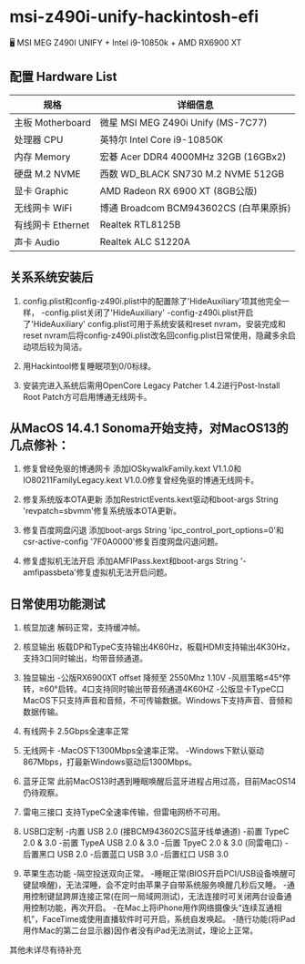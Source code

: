 # msi-z490i-unify-hackintosh-efi
🖥 MSI MEG Z490I UNIFY + Intel i9-10850k + AMD RX6900 XT

## 配置 Hardware List
 规格     | 详细信息
 ---------|--------
 主板 Motherboard | 微星 MSI MEG Z490i Unify (MS-7C77)
 处理器 CPU       | 英特尔 Intel Core i9-10850K
 内存 Memory      | 宏碁 Acer DDR4 4000MHz 32GB (16GBx2)
 硬盘 M.2 NVME    | 西数 WD_BLACK SN730 M.2 NVME 512GB
 显卡 Graphic     | AMD Radeon RX 6900 XT (8GB公版)
 无线网卡 WiFi     | 博通 Broadcom BCM943602CS (白苹果原拆)
 有线网卡 Ethernet | Realtek RTL8125B
 声卡 Audio        | Realtek ALC S1220A

## 关系系统安装后
1. config.plist和config-z490i.plist中的配置除了'HideAuxiliary'项其他完全一样，
-config.plist关闭了'HideAuxiliary'
-config-z490i.plist开启了'HideAuxiliary'
config.plist可用于系统安装和reset nvram，安装完成和reset nvram后将config-z490i.plist改名回config.plist日常使用，隐藏多余启动项后较为简洁。

2. 用Hackintool修复睡眠项到0/0标绿。

3. 安装完进入系统后需用OpenCore Legacy Patcher 1.4.2进行Post-Install Root Patch方可启用博通无线网卡。


## 从MacOS 14.4.1 Sonoma开始支持，对MacOS13的几点修补：
1. 修复曾经免驱的博通网卡
添加IOSkywalkFamily.kext V1.1.0和IO80211FamilyLegacy.kext V1.0.0修复曾经免驱的博通无线网卡。

2. 修复系统版本OTA更新
添加RestrictEvents.kext驱动和boot-args String 'revpatch=sbvmm'修复系统版本OTA更新。

3. 修复百度网盘闪退
添加boot-args String 'ipc_control_port_options=0'和csr-active-config '7F0A0000'修复百度网盘闪退问题。

4. 修复虚拟机无法开启
添加AMFIPass.kext和boot-args String '-amfipassbeta'修复虚拟机无法开启问题。
 
## 日常使用功能测试
1. 核显加速
解码正常，支持缓冲帧。

2. 核显输出
板载DP和TypeC支持输出4K60Hz，板载HDMI支持输出4K30Hz，支持3口同时输出，均带音频通道。

3. 独显输出
-公版RX6900XT offset 降频至 2550Mhz 1.10V
-风扇策略≤45°停转，≥60°启转。4口支持同时输出带音频通道4K60HZ
-公版显卡TypeC口MacOS下只支持声音和音频，不可传输数据。Windows下支持声音、音频和数据传输。

4. 有线网卡
2.5Gbps全速率正常

5. 无线网卡
-MacOS下1300Mbps全速率正常。
-Windows下默认驱动867Mbps，打最新Windows驱动后1300Mbps。

6. 蓝牙正常
此前MacOS13时遇到睡眠唤醒后蓝牙进程占用过高，目前MacOS14仍待观察。

7. 雷电三接口
支持TypeC全速率传输，但雷电网桥不可用。

8. USB口定制
-内置 USB 2.0 (接BCM943602CS蓝牙线单通道)
-前置 TypeC 2.0 & 3.0
-前置 TypeA USB 2.0 & 3.0
-后置 TpyeC 2.0 & 3.0 (同雷电口)
-后置黑口 USB 2.0
-后置蓝口 USB 3.0
-后置红口 USB 3.0

9. 苹果生态功能
-隔空投送双向正常。
-睡眠正常(BIOS开启PCI/USB设备唤醒可键鼠唤醒)，无法深睡，会不定时由苹果子自带系统服务唤醒几秒后又睡。
-通用控制键鼠跨屏连接正常(在同一局域网测试)，无法连接时可关闭两台设备通用控制功能，再次开启。
-在Mac上将iPhone用作网络摄像头“连续互通相机”，FaceTime或使用直播软件时可开启，系统自发唤起。
-随行功能(将iPad用作Mac的第二台显示器)因作者没有iPad无法测试，理论上正常。



其他未详尽有待补充
